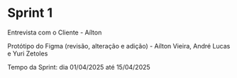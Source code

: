 # Sprint 1

Entrevista com o Cliente - Aílton

Protótipo do Figma (revisão, alteração e adição) - Aílton Vieira, André Lucas e Yuri Zetoles

Tempo da Sprint: dia 01/04/2025 até 15/04/2025